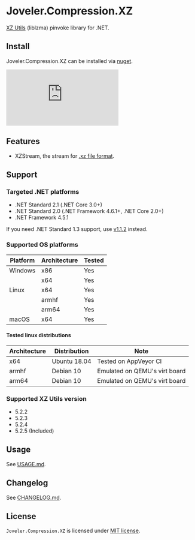 # Joveler.Compression.XZ

[XZ Utils](https://tukaani.org/xz/) (liblzma) pinvoke library for .NET.

## Install

Joveler.Compression.XZ can be installed via [nuget](https://www.nuget.org/packages/Joveler.Compression.XZ/).

[![NuGet](https://buildstats.info/nuget/Joveler.Compression.XZ)](https://www.nuget.org/packages/Joveler.Compression.XZ)

## Features

- XZStream, the stream for [.xz file format](https://tukaani.org/xz/xz-file-format.txt).

## Support

### Targeted .NET platforms

- .NET Standard 2.1 (.NET Core 3.0+)
- .NET Standard 2.0 (.NET Framework 4.6.1+, .NET Core 2.0+)
- .NET Framework 4.5.1

If you need .NET Standard 1.3 support, use [v1.1.2](https://www.nuget.org/packages/Joveler.Compression.XZ/1.1.2) instead.

### Supported OS platforms

| Platform | Architecture | Tested |
|----------|--------------|--------|
| Windows  | x86          | Yes    |
|          | x64          | Yes    |
| Linux    | x64          | Yes    |
|          | armhf        | Yes    |
|          | arm64        | Yes    |
| macOS    | x64          | Yes    |

#### Tested linux distributions

| Architecture  | Distribution | Note |
|---------------|--------------|------|
| x64           | Ubuntu 18.04 | Tested on AppVeyor CI         |
| armhf         | Debian 10    | Emulated on QEMU's virt board |
| arm64         | Debian 10    | Emulated on QEMU's virt board |

### Supported XZ Utils version

- 5.2.2
- 5.2.3
- 5.2.4
- 5.2.5 (Included)

## Usage

See [USAGE.md](./USAGE.md).

## Changelog

See [CHANGELOG.md](./CHANGELOG.md).

## License

`Joveler.Compression.XZ` is licensed under [MIT license](./LICENSE).
